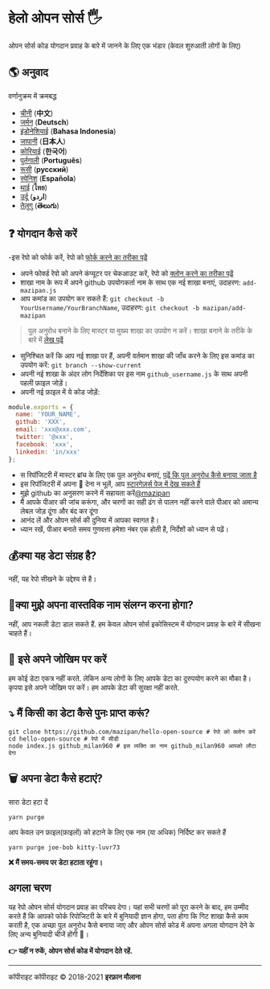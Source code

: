 # हेलो ओपन सोर्स 🖐️
ओपन सोर्स कोड योगदान प्रवाह के बारे में जानने के लिए एक भंडार (केवल शुरुआती लोगों के लिए)

## 🌎 अनुवाद
वर्णानुक्रम में क्रमबद्ध
- [चीनी](./README-CHI.md) (**中文**)
- [जर्मन](./README-DE.md) (**Deutsch**)
- [इंडोनेशियाई](./README-ID.md) (**Bahasa Indonesia**)
- [जापानी](./README-JP.md) (**日本人**)
- [कोरियाई](./README-KR.md) (**한국어**)
- [पुर्तगाली](./README-PT-BR.md) (**Português**)
- [रूसी](./README-RU.md) (**русский**)
- [स्पेनिश](./README-ES.md) (**Española**)
- [थाई](./README-TH.md) (**ไทย**)
- [उर्दू](./README-UR.md) (**اردو**)
- [तेलुगु](./README-TE.md) (**తెలుగు**)

## ❓ योगदान कैसे करें
-इस रेपो को फोर्क करें, रेपो को [फोर्क करने का तरीका पढ़ें](https://help.github.com/articles/fork-a-repo/)
- अपने फोर्क्ड रेपो को अपने कंप्यूटर पर चेकआउट करें, रेपो को [क्लोन करने का तरीका पढ़ें](https://docs.github.com/en/github/creating-cloning-and-archiving-repositories/cloning-a-repository)
- शाखा नाम के रूप में अपने github उपयोगकर्ता नाम के साथ एक नई शाखा बनाएं, उदाहरण: `add-mazipan.js`
- आप कमांड का उपयोग कर सकते हैं: `git checkout -b YourUsername/YourBranchName`, उदाहरण: `git checkout -b mazipan/add-mazipan`

> पुल अनुरोध बनाने के लिए मास्टर या मुख्य शाखा का उपयोग न करें। 
> शाखा बनाने के तरीके के बारे में [लेख पढ़ें](https://help.github.com/articles/creating-and-deleting-branches-within-your-repository/)

- सुनिश्चित करें कि आप नई शाखा पर हैं, अपनी वर्तमान शाखा की जाँच करने के लिए इस कमांड का उपयोग करें: `git branch --show-current`
- अपनी नई शाखा के अंदर लोग निर्देशिका पर इस नाम `github_username.js` के साथ अपनी पहली फ़ाइल जोड़ें।
- अपनी नई फ़ाइल में ये कोड जोड़ें:

```js
module.exports = {
  name: 'YOUR_NAME',
  github: 'XXX',
  email: 'xxx@xxx.com',
  twitter: '@xxx',
  facebook: 'xxx',
  linkedin: 'in/xxx'
};
```

- स रिपॉजिटरी में मास्टर ब्रांच के लिए एक पुल अनुरोध बनाएं, [पढ़ें कि पुल अनुरोध कैसे बनाया जाता है](https://help.github.com/articles/creating-a-pull-request/)
- इस रिपॉजिटरी में अपना 🌟 देना न भूलें, आप [स्टारगेज़र्स पेज में देख सकते हैं](https://github.com/mazipan/hello-open-source/stargazers)
- मुझे github का अनुसरण करने में सहायता करें[@mazipan](https://github.com/mazipan)
- मैं आपके पीआर की जांच करूंगा, और चरणों का सही ढंग से पालन नहीं करने वाले पीआर को अमान्य लेबल जोड़ दूंगा और बंद कर दूंगा
- आनंद लें और ओपन सोर्स की दुनिया में आपका स्वागत है।
- ध्यान रखें, पीआर बनाते समय गुणवत्ता हमेशा नंबर एक होती है, निर्देशों को ध्यान से पढ़ें।

## 💰क्या यह डेटा संग्रह है?
नहीं, यह रेपो सीखने के उद्देश्य से है।

## 🥶क्या मुझे अपना वास्तविक नाम संलग्न करना होगा?
नहीं, आप नकली डेटा डाल सकते हैं. 
हम केवल ओपन सोर्स इकोसिस्टम में योगदान प्रवाह के बारे में सीखना चाहते हैं।

## 🙈 इसे अपने जोखिम पर करें
हम कोई डेटा एकत्र नहीं करते. लेकिन अन्य लोगों के लिए आपके डेटा का दुरुपयोग करने का मौका है। कृपया इसे अपने जोखिम पर करें। हम आपके डेटा की सुरक्षा नहीं करते.

## ⤵️ मैं किसी का डेटा कैसे पुनः प्राप्त करूं?
```shell
git clone https://github.com/mazipan/hello-open-source # रेपो को क्लोन करें
cd hello-open-source # रेपो में सीडी
node index.js github_milan960 # इस व्यक्ति का नाम github_milan960 आपको लौटा देगा
```

## 🗑️ अपना डेटा कैसे हटाएं?
सारा डेटा हटा दें
```shell
yarn purge
```
आप केवल उन फ़ाइल(फ़ाइलों) को हटाने के लिए एक नाम (या अधिक) निर्दिष्ट कर सकते हैं
```shell
yarn purge joe-bob kitty-luvr73
```

**❌ मैं समय-समय पर डेटा हटाता रहूंगा।**

## अगला चरण
यह रेपो ओपन सोर्स योगदान प्रवाह का परिचय देगा। यहां सभी चरणों को पूरा करने के बाद, हम उम्मीद करते हैं कि आपको फोर्क रिपोजिटरी के बारे में बुनियादी ज्ञान होगा, पता होगा कि गिट शाखा कैसे काम करती है, एक अच्छा पुल अनुरोध कैसे बनाया जाए और ओपन सोर्स कोड में अपना अगला योगदान देने के लिए अन्य बुनियादी चीजें होंगी 🥳।

**👉 यहीं न रुकें, ओपन सोर्स कोड में योगदान देते रहें.**

---

कॉपीराइट कॉपीराइट © 2018-2021 **इरफ़ान मौलाना**
